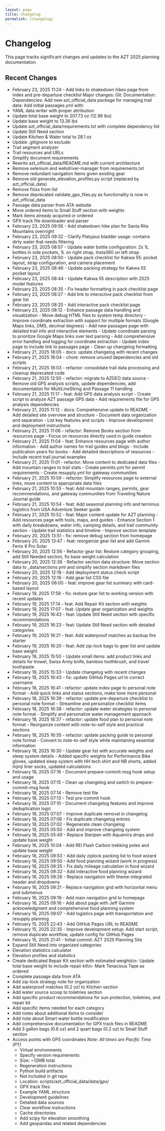 ```yaml
---
layout: page
title: Changelog
permalink: /changelog/
---
```


# Changelog

This page tracks significant changes and updates to the AZT 2025 planning documentation.

## Recent Changes
- February 23, 2025 11:24 - Add links to shakedown hikes page from index and pre-departure checklist
Major changes:
Git:
Documentation:
Dependencies:
Add new azt_official_data package for managing trail data:
Add initial passages.yml with:
- YAML data writer with proper attribution
- Update total base weight to 207.73 oz (12.98 lbs)
- Update base weight to 13.36 lbs
- Update azt_official_data/requirements.txt with complete dependency list
- Update Still Need section
- Update Kitchen & Water total to 28.1 oz
- Update .gitignore to exclude:
- Trail segment analyzer
- Trail resources and URLs
- Simplify document requirements
- Rewrite azt_official_data/README.md with current architecture
- Remove selenium and webdriver-manager from requirements.txt
- Remove redundant navigation items given existing gear
- Remove old generate_elevation_profiles.py script (replaced by azt_official_data)
- Remove floss from list
- Remove deprecated validate_gpx_files.py as functionality is now in azt_official_data
- Passage data parser from ATA website
- Move ordered items to Small Stuff section with weights
- Mark items already acquired or ordered
- GPX track file downloader and parser
- February 23, 2025 09:56 - Add shakedown hike plan for Santa Rita Mountains overnight
- February 23, 2025 09:32 - Clarify Platypus bladder usage: contains dirty water that needs filtering
- February 23, 2025 08:57 - Update water bottle configuration: 2x 1L bottles in side pockets, 1L on right strap, Insta360 on left strap
- February 23, 2025 08:50 - Update pack checklist for Kakwa 55: pocket layout, strap configuration, and camera placement
- February 23, 2025 08:46 - Update packing strategy for Kakwa 55 pocket layout
- February 23, 2025 08:44 - Update Kakwa 55 description with 2025 model features
- February 23, 2025 08:35 - Fix header formatting in pack checklist page
- February 23, 2025 08:27 - Add link to interactive pack checklist from gear list
- February 23, 2025 08:25 - Add interactive pack checklist page
- February 23, 2025 08:12 - Enhance passage data handling and visualization - Move debug HTML files to system temp directory - Improve coordinate extraction with support for multiple formats (Google Maps links, DMS, decimal degrees) - Add new passages page with detailed trail info and interactive elements - Update coordinate parsing to prioritize Google Maps links over text parsing - Add comprehensive error handling and logging for coordinate extraction - Update index page to include link to passages page - Clean up changelog formatting
- February 21, 2025 18:05 - docs: update changelog with recent changes
- February 21, 2025 18:04 - chore: remove unused dependencies and old scripts
- February 21, 2025 18:03 - refactor: consolidate trail data processing and cleanup deprecated code
- February 21, 2025 12:50 - refactor: migrate to AZGEO data source - Remove old GPS analysis scripts, update dependencies, add documentation for MultiLineString and Passage 11 handling
- February 21, 2025 11:17 - feat: Add GPS data analysis script - Create script to analyze AZT passage GPS data - Add requirements file for GPS analysis dependencies
- February 21, 2025 11:12 - docs: Comprehensive update to README - Add detailed site overview and structure - Document data organization and separation - List key features and scripts - Improve development and deployment instructions
- February 21, 2025 11:06 - refactor: Remove Books section from resources page - Focus on resources directly used in guide creation
- February 21, 2025 11:04 - feat: Enhance resources page with author information - Add author names for trail guides and blogs - Include publication years for books - Add detailed descriptions of resources - Include recent trail journal examples
- February 21, 2025 11:01 - refactor: Move content to dedicated data files - Add mountain ranges to trail stats - Create permits.yml for permit requirements - Create resupply.yml for gateway communities
- February 21, 2025 10:59 - refactor: Simplify resources page to external links, move content to appropriate data files
- February 21, 2025 10:55 - feat: Add mountain ranges, permits, gear recommendations, and gateway communities from Traveling Nature Journal guide
- February 21, 2025 10:54 - feat: Add seasonal planning info and terminus logistics from USA Adventure Seeker guide
- February 21, 2025 10:52 - feat: Major content update for AZT planning - Add resources page with tools, maps, and guides - Enhance Section 1 with daily breakdowns, water info, camping details, and trail community section - Update trail statistics and timeline - Improve section template
- February 20, 2025 13:51 - fix: remove debug section from homepage
- February 20, 2025 13:47 - feat: reorganize gear list and add Garmin Fenix 6 Pro Solar
- February 20, 2025 12:56 - Refactor gear list: Restore category grouping, add Still Needed section, fix base weight calculation
- February 20, 2025 12:38 - Refactor section data structure: Move section data to _data/sections.yml and simplify section markdown files
- February 20, 2025 12:18 - Add deployment status check script
- February 20, 2025 12:16 - Add gear list CSS file
- February 20, 2025 06:00 - feat: improve gear list summary with card-based layout
- February 19, 2025 17:56 - fix: restore gear list to working version with recent updates
- February 19, 2025 17:14 - feat: Add Repair Kit section with weights
- February 19, 2025 17:07 - feat: Update gear organization and weights
- February 19, 2025 16:43 - feat: Update Still Need section with specific recommendations
- February 19, 2025 16:23 - feat: Update Still Need section with detailed categories
- February 19, 2025 16:21 - feat: Add waterproof matches as backup fire starter
- February 19, 2025 16:20 - feat: Add zip-lock bags to gear list and update base weight
- February 19, 2025 15:50 - Update small items: add product links and details for trowel, Swiss Army knife, bamboo toothbrush, and travel toothpaste
- February 19, 2025 15:33 - Update changelog with recent changes
- February 18, 2025 16:43 - fix: update GitHub Pages url to correct username
- February 18, 2025 16:41 - refactor: update index page to personal note format - Add quick links and status sections, make tone more personal
- February 18, 2025 16:39 - refactor: update pre-departure checklist to personal note format - Streamline and personalize checklist items
- February 18, 2025 16:38 - refactor: update water strategies to personal note format - Simplify and personalize water management approach
- February 18, 2025 16:37 - refactor: update food plan to personal note format - Reorganize content with note-to-self style and practical sections
- February 18, 2025 16:35 - refactor: update packing guide to personal note format - Convert to note-to-self style while maintaining essential information
- February 18, 2025 16:30 - Update gear list with accurate weights and sleep system details - Added specific weights for Performance Bike gloves, updated sleep system with HH tech shirt and NB shorts, added Injinji liner socks, updated calculations
- February 18, 2025 07:16 - Document prepare-commit-msg hook setup and usage
- February 18, 2025 07:15 - Clean up changelog and switch to prepare-commit-msg hook
- February 18, 2025 07:14 - Remove test file
- February 18, 2025 07:13 - Test pre-commit hook
- February 18, 2025 07:10 - Document changelog features and improve deduplication logic
- February 18, 2025 07:07 - Improve duplicate removal in changelog
- February 18, 2025 07:06 - Fix duplicate changelog entries
- February 18, 2025 07:02 - Regenerate clean changelog
- February 18, 2025 05:50 -   Add and improve changelog system
- February 18, 2025 05:49 - Replace Steripen with Aquamira drops and update base weight
- February 16, 2025 10:04 - Add REI Flash Carbon trekking poles and update base weight
- February 16, 2025 09:53 - Add daily ziplock packing list to food wizard
- February 16, 2025 09:50 - Add food planning wizard (work in progress)
- February 16, 2025 09:35 - Fix daily mileage calculation in food wizard
- February 16, 2025 09:32 - Add interactive food planning wizard
- February 16, 2025 09:26 - Replace navigation with theme-integrated header and dropdowns
- February 16, 2025 09:21 - Replace navigation grid with horizontal menu and submenus
- February 16, 2025 09:19 - Add main navigation grid to homepage
- February 16, 2025 09:16 - Add about page with Jeff Garmire acknowledgment and comprehensive food planning system
- February 16, 2025 09:07 - Add logistics page with transportation and resupply planning
- February 15, 2025 22:43 - Add GitHub Pages URL to README
- February 15, 2025 22:35 - Improve development setup: Add start script, remove duplicate workflow, update config for GitHub Pages
- February 15, 2025 21:41 - Initial commit: AZT 2025 Planning Site
- Expand Still Need into organized categories
- Elevation statistics calculator
- Elevation profiles and statistics
- Create dedicated Repair Kit section with estimated weights\n- Update total base weight to include repair kit\n- Mark Tenacious Tape as ordered
- Complete passage data from ATA
- Add zip-lock strategy note for organization
- Add waterproof matches (0.2 oz) to Kitchen section
- Add water source scoop to toiletries section
- Add specific product recommendations for sun protection, toiletries, and repair kit
- Add specific items needed for each category
- Add notes about additional items to consider
- Add note about Smart water bottle modification
- Add comprehensive documentation for GPX track files in README
- Add 3 gallon bags (0.6 oz) and 2 quart bags (0.2 oz) to Small Stuff section
- Access points with GPS coordinates
*Note: All times are Pacific Time (PT)*
  * Virtual environments
  * Specify version requirements
  * Size: ~12MB total
  * Regeneration instructions
  * Python build artifacts
  * Not included in git repo
  * Location: scripts/azt_official_data/data/gpx/
  * GPX track files
  * Example YAML structure
  * Development guidelines
  * Detailed data sources
  * Clear workflow instructions
  * Cache directories
  * Add scipy for elevation smoothing
  * Add geopandas and related dependencies

